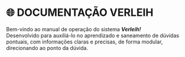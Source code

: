 # 🌐 DOCUMENTAÇÃO VERLEIH

Bem-vindo ao manual de operação do sistema _**Verleih!**_\
Desenvolvido para auxiliá-lo no aprendizado e saneamento de dúvidas pontuais, com informações claras e precisas, de forma modular, direcionando ao ponto da dúvida.
